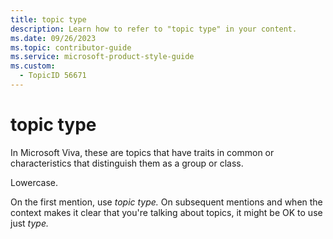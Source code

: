 ```yaml
---
title: topic type
description: Learn how to refer to "topic type" in your content.
ms.date: 09/26/2023
ms.topic: contributor-guide
ms.service: microsoft-product-style-guide
ms.custom:
  - TopicID 56671
---
```



# topic type

In Microsoft Viva, these are topics that have traits in common or characteristics that distinguish them as a group or class.

Lowercase.

On the first mention, use *topic type.* On subsequent mentions and when the context makes it clear that you're talking about topics, it might be OK to use just *type.*

